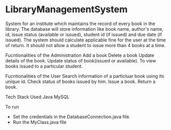# LibraryManagementSystem

System for an institute which maintains the record of every book in the library.
The database will store information like book name, author's name, id, issue status (available or issued), student id (if issued) and due date (if issued).
The system should calculate applicable fine for the user at the time of return.
It should not allow a student to issue more than 4 books at a time.

Fucntionalities of the Administration
Add a book
Delete a book
Update details of the book.
Update status of book(issued or available).
To view books issued to a particular student.

Fucntionalities of the User
Search information of a particluar book using its unique id.
Check status of books issued by him.
Issue a book.
Return a book.

Tech Stack Used
Java
MySQL

To run
- Set the credentials in the DatabaseConnection.java file.
- Run the MyClass.java file
